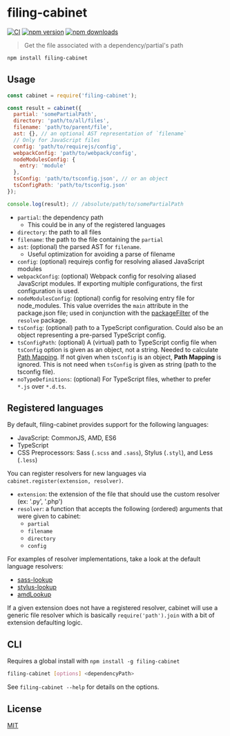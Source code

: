 # filing-cabinet

[![CI](https://img.shields.io/github/actions/workflow/status/dependents/node-filing-cabinet/ci.yml?branch=main&label=CI&logo=github)](https://github.com/dependents/node-filing-cabinet/actions/workflows/ci.yml?query=branch%3Amain)
[![npm version](https://img.shields.io/npm/v/filing-cabinet?logo=npm&logoColor=fff)](https://www.npmjs.com/package/filing-cabinet)
[![npm downloads](https://img.shields.io/npm/dm/filing-cabinet)](https://www.npmjs.com/package/filing-cabinet)

> Get the file associated with a dependency/partial's path

```sh
npm install filing-cabinet
```

## Usage

```js
const cabinet = require('filing-cabinet');

const result = cabinet({
  partial: 'somePartialPath',
  directory: 'path/to/all/files',
  filename: 'path/to/parent/file',
  ast: {}, // an optional AST representation of `filename`
  // Only for JavaScript files
  config: 'path/to/requirejs/config',
  webpackConfig: 'path/to/webpack/config',
  nodeModulesConfig: {
    entry: 'module'
  },
  tsConfig: 'path/to/tsconfig.json', // or an object
  tsConfigPath: 'path/to/tsconfig.json'
});

console.log(result); // /absolute/path/to/somePartialPath
```

* `partial`: the dependency path
  * This could be in any of the registered languages
* `directory`: the path to all files
* `filename`: the path to the file containing the `partial`
* `ast`: (optional) the parsed AST for `filename`.
  * Useful optimization for avoiding a parse of filename
* `config`: (optional) requirejs config for resolving aliased JavaScript modules
* `webpackConfig`: (optional) Webpack config for resolving aliased JavaScript modules. If exporting multiple configurations, the first configuration is used.
* `nodeModulesConfig`: (optional) config for resolving entry file for node_modules. This value overrides the `main` attribute in the package.json file; used in conjunction with the [packageFilter](https://github.com/browserify/resolve#resolveid-opts-cb) of the `resolve` package.
* `tsConfig`: (optional) path to a TypeScript configuration. Could also be an object representing a pre-parsed TypeScript config.
* `tsConfigPath`: (optional) A (virtual) path to TypeScript config file when `tsConfig` option is given as an object, not a string. Needed to calculate [Path Mapping](https://www.typescriptlang.org/docs/handbook/module-resolution.html#path-mapping). If not given when `tsConfig` is an object, **Path Mapping** is ignored. This is not need when `tsConfig` is given as string (path to the tsconfig file).
* `noTypeDefinitions`: (optional) For TypeScript files, whether to prefer `*.js` over `*.d.ts`.

## Registered languages

By default, filing-cabinet provides support for the following languages:

* JavaScript: CommonJS, AMD, ES6
* TypeScript
* CSS Preprocessors: Sass (`.scss` and `.sass`), Stylus (`.styl`), and Less (`.less`)

You can register resolvers for new languages via `cabinet.register(extension, resolver)`.

* `extension`: the extension of the file that should use the custom resolver (ex: '.py', '.php')
* `resolver`: a function that accepts the following (ordered) arguments that were given to cabinet:
  * `partial`
  * `filename`
  * `directory`
  * `config`

For examples of resolver implementations, take a look at the default language resolvers:

* [sass-lookup](https://github.com/dependents/node-sass-lookup)
* [stylus-lookup](https://github.com/dependents/node-stylus-lookup)
* [amdLookup](https://github.com/dependents/node-module-lookup-amd)

If a given extension does not have a registered resolver, cabinet will use
a generic file resolver which is basically `require('path').join` with a bit of extension defaulting logic.

## CLI

Requires a global install with `npm install -g filing-cabinet`

```sh
filing-cabinet [options] <dependencyPath>
```

See `filing-cabinet --help` for details on the options.

## License

[MIT](LICENSE)
